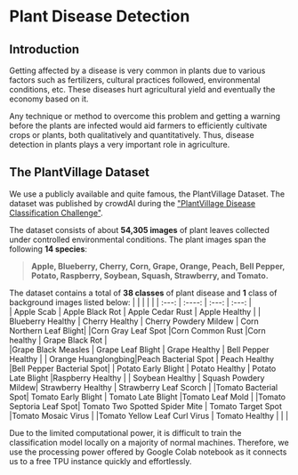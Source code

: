 
# Plant Disease Detection



## Introduction

Getting affected by a disease is very common in plants due to various factors such as fertilizers, cultural practices followed, environmental conditions, etc. These diseases hurt agricultural yield and eventually the economy based on it. 

Any technique or method to overcome this problem and getting a warning before the plants are infected would aid farmers to efficiently cultivate crops or plants, both qualitatively and quantitatively. Thus, disease detection in plants plays a very important role in agriculture.

## The PlantVillage Dataset

We use a publicly available and quite famous, the PlantVillage Dataset. The dataset was published by crowdAI during the ["PlantVillage Disease Classification Challenge"](https://www.crowdai.org/challenges/plantvillage-disease-classification-challenge). 

The dataset consists of about **54,305 images** of plant leaves collected under controlled environmental conditions. The plant images span the following **14 species**:

> **Apple, Blueberry, Cherry, Corn, Grape, Orange, Peach, Bell Pepper, Potato, Raspberry, Soybean, Squash, Strawberry, and Tomato.**

The dataset contains a total of **38 classes** of plant disease and **1** class of background images listed below:
|                     |                      |                        |                          | 
| :---:               |    :----:            |          :---:         |         :---:            |  
| Apple Scab          | Apple Black Rot      | Apple Cedar Rust       | Apple Healthy            |
| Blueberry Healthy   | Cherry Healthy       | Cherry Powdery Mildew  | Corn Northern Leaf Blight|
|Corn Gray Leaf Spot  |Corn Common Rust      |Corn healthy            | Grape Black Rot          |     
|Grape Black Measles  | Grape Leaf Blight    | Grape Healthy          | Bell Pepper Healthy      |
| Orange Huanglongbing|Peach Bacterial Spot  | Peach Healthy          |Bell Pepper Bacterial Spot|
| Potato Early Blight | Potato Healthy       | Potato Late Blight     |Raspberry Healthy         |
| Soybean Healthy     | Squash Powdery Mildew| Strawberry Healthy     | Strawberry Leaf Scorch   |
|Tomato Bacterial Spot| Tomato Early Blight  | Tomato Late Blight     |Tomato Leaf Mold          |
|Tomato Septoria Leaf Spot| Tomato Two Spotted Spider Mite | Tomato Target Spot |Tomato Mosaic Virus |
|Tomato Yellow Leaf Curl Virus | Tomato Healthy      |    |    |


Due to the limited computational power, it is difficult to train the classification model locally on a majority of normal machines. Therefore, we use the processing power offered by Google Colab notebook as it connects us to a free TPU instance quickly and effortlessly.
